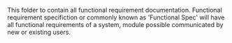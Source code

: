 This folder to contain all functional requirement documentation. Functional requirement specifiction or commonly known as 'Functional Spec' will have all functional requirements of a system, module possible communicated by new or existing users.
